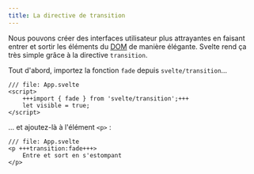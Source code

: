 ```yaml
---
title: La directive de transition
---
```


Nous pouvons créer des interfaces utilisateur plus attrayantes en faisant entrer et sortir les éléments du <span class="vo">[DOM](PUBLIC_SVELTE_SITE_URL/docs/web#dom)</span> de manière élégante. Svelte rend ça très simple grâce à la directive `transition`.

Tout d'abord, importez la fonction `fade` depuis `svelte/transition`...

```svelte
/// file: App.svelte
<script>
	+++import { fade } from 'svelte/transition';+++
	let visible = true;
</script>
```

... et ajoutez-là à l'élément `<p>` :

```svelte
/// file: App.svelte
<p +++transition:fade+++>
	Entre et sort en s'estompant
</p>
```

